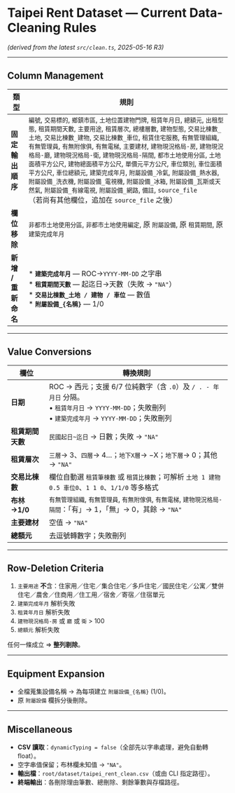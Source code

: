 # Taipei Rent Dataset — **Current Data-Cleaning Rules**  
*(derived from the latest `src/clean.ts`, 2025-05-16 R3)*

---

## Column Management  

| 類型                | 規則                                                                                                                                                                                                                                                                                                                                                                                                                                                                                                                                                                                                                                                                                                                                                              |
| ------------------- | ----------------------------------------------------------------------------------------------------------------------------------------------------------------------------------------------------------------------------------------------------------------------------------------------------------------------------------------------------------------------------------------------------------------------------------------------------------------------------------------------------------------------------------------------------------------------------------------------------------------------------------------------------------------------------------------------------------------------------------------------------------------- |
| **固定輸出順序**    | `編號`, `交易標的`, `鄉鎮市區`, `土地位置建物門牌`, `租賃年月日`, `總額元`, `出租型態`, `租賃期間天數`, `主要用途`, `租賃層次`, `總樓層數`, `建物型態`, `交易比棟數_土地`, `交易比棟數_建物`, `交易比棟數_車位`, `租賃住宅服務`, `有無管理組織`, `有無管理員`, `有無附傢俱`, `有無電梯`, `主要建材`, `建物現況格局-房`, `建物現況格局-廳`, `建物現況格局-衛`, `建物現況格局-隔間`, `都市土地使用分區`, `土地面積平方公尺`, `建物總面積平方公尺`, `單價元平方公尺`, `車位類別`, `車位面積平方公尺`, `車位總額元`, `建築完成年月`, `附屬設備_冷氣`, `附屬設備_熱水器`, `附屬設備_洗衣機`, `附屬設備_電視機`, `附屬設備_冰箱`, `附屬設備_瓦斯或天然氣`, `附屬設備_有線電視`, `附屬設備_網路`, `備註`, `source_file`<br>（若尚有其他欄位，追加在 `source_file` 之後） |
| **欄位移除**        | `非都市土地使用分區`, `非都市土地使用編定`, 原 `附屬設備`, 原 `租賃期間`, 原 `建築完成年月`                                                                                                                                                                                                                                                                                                                                                                                                                                                                                                                                                                                                                                                                       |
| **新增 / 重新命名** | * **`建築完成年月`** — ROC→`YYYY-MM-DD` 之字串<br>* **`租賃期間天數`** — 起迄日→天數（失敗 → `"NA"`）<br>* **`交易比棟數_土地 / 建物 / 車位`** — 數值<br>* **`附屬設備_{名稱}`** — 1/0                                                                                                                                                                                                                                                                                                                                                                                                                                                                                                                                                                            |

---

## Value Conversions  

| 欄位             | 轉換規則                                                                                                                                                     |
| ---------------- | ------------------------------------------------------------------------------------------------------------------------------------------------------------ |
| **日期**         | ROC → 西元；支援 6/7 位純數字（含 `.0`）及 `/ . - 年月日` 分隔。<br>  • `租賃年月日` → `YYYY-MM-DD`；失敗刪列<br>  • `建築完成年月` → `YYYY-MM-DD`；失敗刪列 |
| **租賃期間天數** | `民國起日~迄日` → 日數；失敗 → `"NA"`                                                                                                                        |
| **租賃層次**     | `三層`→ 3、`四層`→ 4…；`地下X層`→ −X；`地下層`→ 0；其他 → `"NA"`                                                                                             |
| **交易比棟數**   | 欄位自動選 `租賃筆棟數` 或 `租賃比棟數`；可解析 `土地 1 建物0.5 車位0`、`1 1 0`、`1/1/0` 等多格式                                                            |
| **布林→1/0**     | `有無管理組織`, `有無管理員`, `有無附傢俱`, `有無電梯`, `建物現況格局-隔間`：「有」→ 1，「無」→ 0，其餘 → `"NA"`                                             |
| **主要建材**     | 空值 → `"NA"`                                                                                                                                                |
| **總額元**       | 去逗號轉數字；失敗刪列                                                                                                                                       |

---

## Row-Deletion Criteria  

1. `主要用途` **不**含：住家用／住宅／集合住宅／多戶住宅／國民住宅／公寓／雙併住宅／農舍／住商用／住工用／宿舍／寄宿／住宿單元  
2. `建築完成年月` 解析失敗  
3. `租賃年月日` 解析失敗  
4. `建物現況格局-房` 或 `廳` 或 `衛` > 100  
5. `總額元` 解析失敗  

任何一條成立 ⇒ **整列剔除**。

---

## Equipment Expansion  

* 全檔蒐集設備名稱 → 為每項建立 `附屬設備_{名稱}` (1/0)。  
* 原 `附屬設備` 欄拆分後刪除。

---

## Miscellaneous  

* **CSV 讀取**：`dynamicTyping = false`（全部先以字串處理，避免自動轉 float）。  
* 空字串值保留；布林欄未知值 → `"NA"`。  
* **輸出檔**：`root/dataset/taipei_rent_clean.csv`（或由 CLI 指定路徑）。  
* **終端輸出**：各刪除理由筆數、總刪除、剩餘筆數與存檔路徑。
